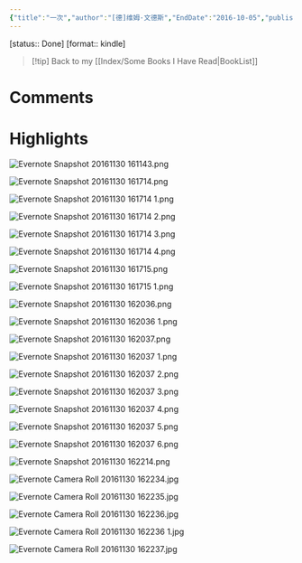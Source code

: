 ```yaml
---
{"title":"一次","author":"[德]维姆·文德斯","EndDate":"2016-10-05","publisher":null,"dg-publish":true,"permalink":"/BookNotes/一次：图片和故事/","dgPassFrontmatter":true,"noteIcon":""}
---
```


[status:: Done]
[format:: kindle]

>[!tip] Back to my [[Index/Some Books I Have Read\|BookList]]

# Comments

# Highlights

![Evernote Snapshot 20161130 161143.png](/img/user/_assets/images/Evernote%20Snapshot%2020161130%20161143.png)

![Evernote Snapshot 20161130 161714.png](/img/user/_assets/images/Evernote%20Snapshot%2020161130%20161714.png)

![Evernote Snapshot 20161130 161714 1.png](/img/user/_assets/images/Evernote%20Snapshot%2020161130%20161714%201.png)

![Evernote Snapshot 20161130 161714 2.png](/img/user/_assets/images/Evernote%20Snapshot%2020161130%20161714%202.png)

![Evernote Snapshot 20161130 161714 3.png](/img/user/_assets/images/Evernote%20Snapshot%2020161130%20161714%203.png)

![Evernote Snapshot 20161130 161714 4.png](/img/user/_assets/images/Evernote%20Snapshot%2020161130%20161714%204.png)

![Evernote Snapshot 20161130 161715.png](/img/user/_assets/images/Evernote%20Snapshot%2020161130%20161715.png)

![Evernote Snapshot 20161130 161715 1.png](/img/user/_assets/images/Evernote%20Snapshot%2020161130%20161715%201.png)

![Evernote Snapshot 20161130 162036.png](/img/user/_assets/images/Evernote%20Snapshot%2020161130%20162036.png)

![Evernote Snapshot 20161130 162036 1.png](/img/user/_assets/images/Evernote%20Snapshot%2020161130%20162036%201.png)

![Evernote Snapshot 20161130 162037.png](/img/user/_assets/images/Evernote%20Snapshot%2020161130%20162037.png)

![Evernote Snapshot 20161130 162037 1.png](/img/user/_assets/images/Evernote%20Snapshot%2020161130%20162037%201.png)

![Evernote Snapshot 20161130 162037 2.png](/img/user/_assets/images/Evernote%20Snapshot%2020161130%20162037%202.png)

![Evernote Snapshot 20161130 162037 3.png](/img/user/_assets/images/Evernote%20Snapshot%2020161130%20162037%203.png)

![Evernote Snapshot 20161130 162037 4.png](/img/user/_assets/images/Evernote%20Snapshot%2020161130%20162037%204.png)

![Evernote Snapshot 20161130 162037 5.png](/img/user/_assets/images/Evernote%20Snapshot%2020161130%20162037%205.png)

![Evernote Snapshot 20161130 162037 6.png](/img/user/_assets/images/Evernote%20Snapshot%2020161130%20162037%206.png)

![Evernote Snapshot 20161130 162214.png](/img/user/_assets/images/Evernote%20Snapshot%2020161130%20162214.png)

![Evernote Camera Roll 20161130 162234.jpg](/img/user/_assets/images/Evernote%20Camera%20Roll%2020161130%20162234.jpg)

![Evernote Camera Roll 20161130 162235.jpg](/img/user/_assets/images/Evernote%20Camera%20Roll%2020161130%20162235.jpg)

![Evernote Camera Roll 20161130 162236.jpg](/img/user/_assets/images/Evernote%20Camera%20Roll%2020161130%20162236.jpg)

![Evernote Camera Roll 20161130 162236 1.jpg](/img/user/_assets/images/Evernote%20Camera%20Roll%2020161130%20162236%201.jpg)

![Evernote Camera Roll 20161130 162237.jpg](/img/user/_assets/images/Evernote%20Camera%20Roll%2020161130%20162237.jpg)